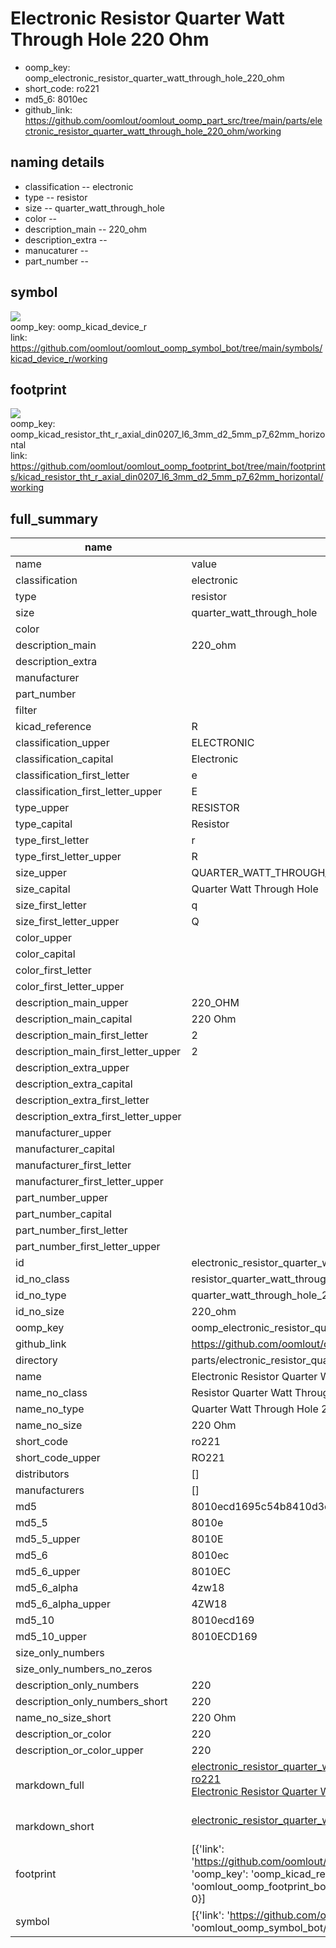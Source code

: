# Electronic Resistor Quarter Watt Through Hole 220 Ohm

  
* oomp_key: oomp_electronic_resistor_quarter_watt_through_hole_220_ohm 
* short_code: ro221
* md5_6: 8010ec  
* github_link: https://github.com/oomlout/oomlout_oomp_part_src/tree/main/parts/electronic_resistor_quarter_watt_through_hole_220_ohm/working  
## naming details
* classification -- electronic
* type -- resistor
* size -- quarter_watt_through_hole
* color -- 
* description_main -- 220_ohm
* description_extra -- 
* manucaturer -- 
* part_number -- 



## symbol

![](symbol/{index}/working/working_600.png)  
oomp_key: oomp_kicad_device_r  
link: https://github.com/oomlout/oomlout_oomp_symbol_bot/tree/main/symbols/kicad_device_r/working  

## footprint

![](footprint/{index}/working/working_600.png)  
oomp_key: oomp_kicad_resistor_tht_r_axial_din0207_l6_3mm_d2_5mm_p7_62mm_horizontal  
link: https://github.com/oomlout/oomlout_oomp_footprint_bot/tree/main/footprints/kicad_resistor_tht_r_axial_din0207_l6_3mm_d2_5mm_p7_62mm_horizontal/working  

## full_summary
| name | value | 
| --- | --- | 
| name | value | 
| classification | electronic | 
| type | resistor | 
| size | quarter_watt_through_hole | 
| color |  | 
| description_main | 220_ohm | 
| description_extra |  | 
| manufacturer |  | 
| part_number |  | 
| filter |  | 
| kicad_reference | R | 
| classification_upper | ELECTRONIC | 
| classification_capital | Electronic | 
| classification_first_letter | e | 
| classification_first_letter_upper | E | 
| type_upper | RESISTOR | 
| type_capital | Resistor | 
| type_first_letter | r | 
| type_first_letter_upper | R | 
| size_upper | QUARTER_WATT_THROUGH_HOLE | 
| size_capital | Quarter Watt Through Hole | 
| size_first_letter | q | 
| size_first_letter_upper | Q | 
| color_upper |  | 
| color_capital |  | 
| color_first_letter |  | 
| color_first_letter_upper |  | 
| description_main_upper | 220_OHM | 
| description_main_capital | 220 Ohm | 
| description_main_first_letter | 2 | 
| description_main_first_letter_upper | 2 | 
| description_extra_upper |  | 
| description_extra_capital |  | 
| description_extra_first_letter |  | 
| description_extra_first_letter_upper |  | 
| manufacturer_upper |  | 
| manufacturer_capital |  | 
| manufacturer_first_letter |  | 
| manufacturer_first_letter_upper |  | 
| part_number_upper |  | 
| part_number_capital |  | 
| part_number_first_letter |  | 
| part_number_first_letter_upper |  | 
| id | electronic_resistor_quarter_watt_through_hole_220_ohm | 
| id_no_class | resistor_quarter_watt_through_hole_220_ohm | 
| id_no_type | quarter_watt_through_hole_220_ohm | 
| id_no_size | 220_ohm | 
| oomp_key | oomp_electronic_resistor_quarter_watt_through_hole_220_ohm | 
| github_link | https://github.com/oomlout/oomlout_oomp_part_src/tree/main/parts/electronic_resistor_quarter_watt_through_hole_220_ohm/working | 
| directory | parts/electronic_resistor_quarter_watt_through_hole_220_ohm | 
| name | Electronic Resistor Quarter Watt Through Hole 220 Ohm | 
| name_no_class | Resistor Quarter Watt Through Hole 220 Ohm | 
| name_no_type | Quarter Watt Through Hole 220 Ohm | 
| name_no_size | 220 Ohm | 
| short_code | ro221 | 
| short_code_upper | RO221 | 
| distributors | [] | 
| manufacturers | [] | 
| md5 | 8010ecd1695c54b8410d3c60e7a20ebb | 
| md5_5 | 8010e | 
| md5_5_upper | 8010E | 
| md5_6 | 8010ec | 
| md5_6_upper | 8010EC | 
| md5_6_alpha | 4zw18 | 
| md5_6_alpha_upper | 4ZW18 | 
| md5_10 | 8010ecd169 | 
| md5_10_upper | 8010ECD169 | 
| size_only_numbers |  | 
| size_only_numbers_no_zeros |  | 
| description_only_numbers | 220 | 
| description_only_numbers_short | 220 | 
| name_no_size_short | 220 Ohm | 
| description_or_color | 220 | 
| description_or_color_upper | 220 | 
| markdown_full | [electronic_resistor_quarter_watt_through_hole_220_ohm](https://github.com/oomlout/oomlout_oomp_part_src/tree/main/parts/electronic_resistor_quarter_watt_through_hole_220_ohm/working)<br>[ro221](https://github.com/oomlout/oomlout_oomp_part_src/tree/main/parts/electronic_resistor_quarter_watt_through_hole_220_ohm/working)<br>[Electronic Resistor Quarter Watt Through Hole 220 Ohm](https://github.com/oomlout/oomlout_oomp_part_src/tree/main/parts/electronic_resistor_quarter_watt_through_hole_220_ohm/working)<br><br> | 
| markdown_short | [electronic_resistor_quarter_watt_through_hole_220_ohm](https://github.com/oomlout/oomlout_oomp_part_src/tree/main/parts/electronic_resistor_quarter_watt_through_hole_220_ohm/working)<br><br> | 
| footprint | [{'link': 'https://github.com/oomlout/oomlout_oomp_footprint_bot/tree/main/foootprntss/kicad_resistor_tht_r_axial_din0207_l6_3mm_d2_5mm_p7_62mm_horizontal', 'oomp_key': 'oomp_kicad_resistor_tht_r_axial_din0207_l6_3mm_d2_5mm_p7_62mm_horizontal', 'directory': 'oomlout_oomp_footprint_bot/footprints/kicad_resistor_tht_r_axial_din0207_l6_3mm_d2_5mm_p7_62mm_horizontal//working/working.kicad_mod', 'index': 0}] | 
| symbol | [{'link': 'https://github.com/oomlout/oomlout_oomp_symbol_bot/tree/main/symbols/kicad_device_r', 'oomp_key': 'oomp_kicad_device_r', 'directory': 'oomlout_oomp_symbol_bot/symbols/kicad_device_r//working/working.kicad_sym', 'index': 0}] | 
